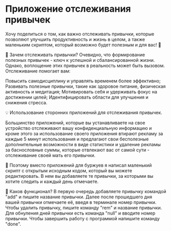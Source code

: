 # Приложение отслеживания привычек
 
Хочу поделиться о том, как важно отслеживать привычки, которые позволяют улучшить продуктивность и жизнь в целом, а также маленьким скриптом, который возможно будет полезным и для вас! 🌱

🎯 Зачем отслеживать привычки?
Очевидно, что формирование полезных привычек - ключ к успешной и сбалансированной жизни. Однако, воплощение этих привычек в реальность может быть вызовом. Отслеживание помогает вам:

Повысить самодисциплину и управлять временем более эффективно;
Развивать полезные привычки, такие как здоровое питание, физическая активность и медитация;
Мотивировать себя и удерживать фокус на достижении целей;
Идентифицировать области для улучшения и снижения стресса.

💡 Использование сторонних приложений для отслеживания привычек.

Большинство приложений, которые вы устанавливаете на свое устройство отслеживают вашу конфиденциальную информацию и кроме этого за использование своего приложения втирают рекламу за каждые 5 минут использования и предлагают свои бесполезные дополнительные возможности в виде статистики и удаление рекламы за баснословные суммы, которые отвлекают вас от самой сути - отслеживание своей мать его привычки.

💩 Поэтому вместо приложений для буржуев я написал маленький скрипт с открытым исходным кодом, который вы можете редактировать. В нем вы добавляете те привычки, за которыми вы хотите следить и каждый день отмечаете.

🤖 Каков функционал?
В первую очередь добавляете привычку командой "add" и пишите название привычки.
Далее после прошедшего дня вашей привычки отмечаете её, введя в терминале номер привычки.
Чтобы удалить привычку, пишите команду "rem" и название привычки.
Для обнуления дней привычки есть команда "null" и вводите номер привычки.
Чтобы завершить работу с программой напишите команду "done".
